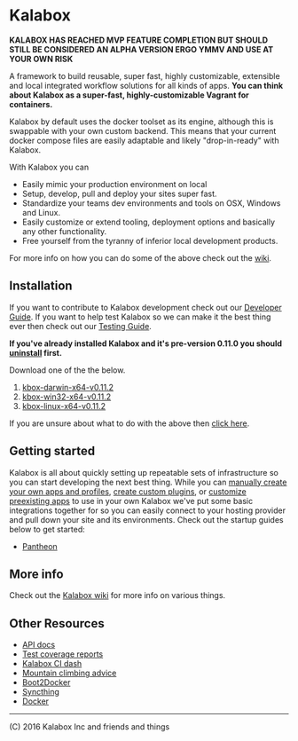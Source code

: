 # Kalabox

**KALABOX HAS REACHED MVP FEATURE COMPLETION BUT SHOULD STILL BE CONSIDERED AN ALPHA VERSION ERGO YMMV AND USE AT YOUR OWN RISK**

A framework to build reusable, super fast, highly customizable, extensible and local integrated workflow solutions for all kinds of apps. **You can think about Kalabox as a super-fast, highly-customizable Vagrant for containers.**

Kalabox by default uses the docker toolset as its engine, although this is
swappable with your own custom backend. This means that your current docker
compose files are easily adaptable and likely "drop-in-ready" with Kalabox.

With Kalabox you can

* Easily mimic your production environment on local
* Setup, develop, pull and deploy your sites super fast.
* Standardize your teams dev environments and tools on OSX, Windows and Linux.
* Easily customize or extend tooling, deployment options and basically any other functionality.
* Free yourself from the tyranny of inferior local development products.

For more info on how you can do some of the above check out the [wiki](https://github.com/kalabox/kalabox/wiki).

## Installation

If you want to contribute to Kalabox development check out our [Developer Guide](https://github.com/kalabox/kalabox/wiki/Contribution-Guide). If you want to help test Kalabox so we can make it the best thing ever then check out our [Testing Guide](https://github.com/kalabox/kalabox/wiki/Circle-of-Trust-Testing-Guide).

**If you've already installed Kalabox and it's pre-version 0.11.0 you should
[uninstall](https://github.com/kalabox/kalabox/wiki/Uninstalling-Kalabox/) first.**

Download one of the the below.

1. [kbox-darwin-x64-v0.11.2](https://github.com/kalabox/kalabox/releases/download/v0.11.2/kbox-darwin-x64-v0.11.2)
2. [kbox-win32-x64-v0.11.2](https://github.com/kalabox/kalabox/releases/download/v0.11.2/kbox-win32-x64-v0.11.2.exe)
3. [kbox-linux-x64-v0.11.2](https://github.com/kalabox/kalabox/releases/download/v0.11.1/https://github.com/kalabox/kalabox/releases/download/v0.11.2/kbox-linux-x64-v0.11.2)

If you are unsure about what to do with the above then [click here](https://github.com/kalabox/kalabox/wiki/Normal-Installation).

## Getting started

Kalabox is all about quickly setting up repeatable sets of infrastructure so you can start developing the next best thing. While you can [manually create your own apps and profiles](https://github.com/kalabox/kalabox/wiki/Creating-custom-apps), [create custom plugins](https://github.com/kalabox/kalabox/wiki/Plugin-System), or [customize preexisting apps](https://github.com/kalabox/kalabox/wiki/Customizing-apps) to use in your own Kalabox we've put some basic integrations together for so you can easily connect to your hosting provider and pull down your site and its environments. Check out the startup guides below to get started:

 * [Pantheon](https://github.com/kalabox/kalabox-app-pantheon)

## More info

Check out the [Kalabox wiki](https://github.com/kalabox/kalabox/wiki) for more info on various things.

## Other Resources

* [API docs](http://api.kalabox.me/)
* [Test coverage reports](http://coverage.kalabox.me/)
* [Kalabox CI dash](http://ci.kalabox.me/)
* [Mountain climbing advice](https://www.youtube.com/watch?v=tkBVDh7my9Q)
* [Boot2Docker](https://github.com/boot2docker/boot2docker)
* [Syncthing](https://github.com/syncthing/syncthing)
* [Docker](https://github.com/docker/docker)

-------------------------------------------------------------------------------------
(C) 2016 Kalabox Inc and friends and things


